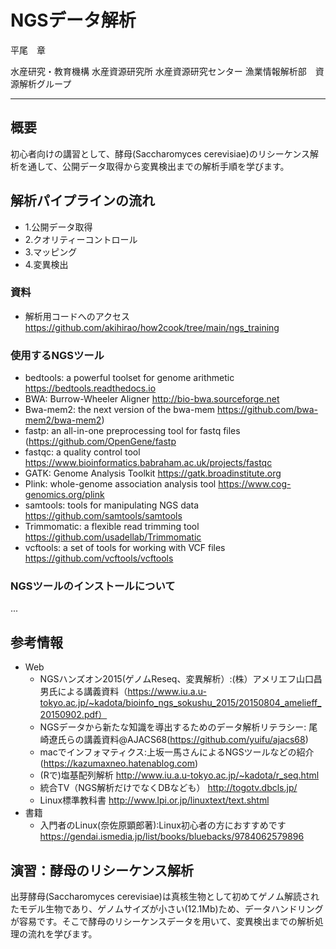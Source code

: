 # NGSデータ解析


平尾　章

水産研究・教育機構 水産資源研究所
水産資源研究センター 漁業情報解析部　資源解析グループ


----

## 概要

初心者向けの講習として、酵母(Saccharomyces cerevisiae)のリシーケンス解析を通して、公開データ取得から変異検出までの解析手順を学びます。 

## 解析パイプラインの流れ
* 1.公開データ取得
* 2.クオリティーコントロール
* 3.マッピング
* 4.変異検出


### 資料

- 解析用コードへのアクセス https://github.com/akihirao/how2cook/tree/main/ngs_training


### 使用するNGSツール

* bedtools: a powerful toolset for genome arithmetic https://bedtools.readthedocs.io
* BWA: Burrow-Wheeler Aligner http://bio-bwa.sourceforge.net
* Bwa-mem2: the next version of the bwa-mem https://github.com/bwa-mem2/bwa-mem2) 
* fastp: an all-in-one preprocessing tool for fastq files (https://github.com/OpenGene/fastp
* fastqc: a quality control tool https://www.bioinformatics.babraham.ac.uk/projects/fastqc
* GATK: Genome Analysis Toolkit https://gatk.broadinstitute.org
* Plink: whole-genome association analysis tool https://www.cog-genomics.org/plink
* samtools: tools for manipulating NGS data https://github.com/samtools/samtools
* Trimmomatic: a flexible read trimming tool https://github.com/usadellab/Trimmomatic
* vcftools: a set of tools for working with VCF files https://github.com/vcftools/vcftools


### NGSツールのインストールについて
...



## 参考情報
- Web
  - NGSハンズオン2015(ゲノムReseq、変異解析）:(株）アメリエフ山口昌男氏による講義資料（https://www.iu.a.u-tokyo.ac.jp/~kadota/bioinfo_ngs_sokushu_2015/20150804_amelieff_20150902.pdf）
  - NGSデータから新たな知識を導出するためのデータ解析リテラシー: 尾崎遼氏らの講義資料@AJACS68(https://github.com/yuifu/ajacs68)
  - macでインフォマティクス:上坂一馬さんによるNGSツールなどの紹介(https://kazumaxneo.hatenablog.com)
  - (Rで)塩基配列解析 http://www.iu.a.u-tokyo.ac.jp/~kadota/r_seq.html
  - 統合TV（NGS解析だけでなくDBなども） http://togotv.dbcls.jp/
  - Linux標準教科書 http://www.lpi.or.jp/linuxtext/text.shtml
- 書籍
  - 入門者のLinux(奈佐原顕郎著):Linux初心者の方におすすめです https://gendai.ismedia.jp/list/books/bluebacks/9784062579896


## 演習：酵母のリシーケンス解析
出芽酵母(Saccharomyces cerevisiae)は真核生物として初めてゲノム解読されたモデル生物であり、ゲノムサイズが小さい(12.1Mb)ため、データハンドリングが容易です。そこで酵母のリシーケンスデータを用いて、変異検出までの解析処理の流れを学びます。


